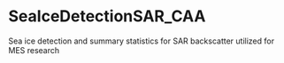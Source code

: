 # SeaIceDetectionSAR_CAA
Sea ice detection and summary statistics for SAR backscatter utilized for MES research
